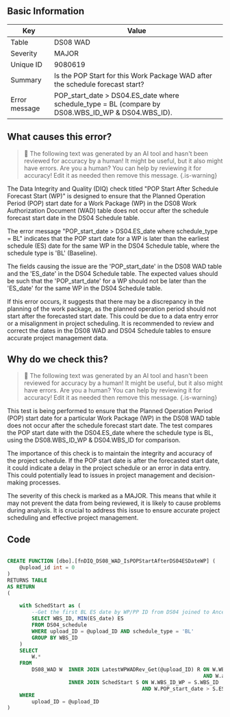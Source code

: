 ## Basic Information
| Key         | Value          |
|-------------|----------------|
| Table       | DS08 WAD |
| Severity    | MAJOR |
| Unique ID   | 9080619   |
| Summary     | Is the POP Start for this Work Package WAD after the schedule forecast start? |
| Error message | POP_start_date > DS04.ES_date where schedule_type = BL (compare by DS08.WBS_ID_WP & DS04.WBS_ID). |

## What causes this error?

> :robot: The following text was generated by an AI tool and hasn't been reviewed for accuracy by a human! It might be useful, but it also might have errors. Are you a human? You can help by reviewing it for accuracy! Edit it as needed then remove this message.
{.is-warning}

The Data Integrity and Quality (DIQ) check titled "POP Start After Schedule Forecast Start (WP)" is designed to ensure that the Planned Operation Period (POP) start date for a Work Package (WP) in the DS08 Work Authorization Document (WAD) table does not occur after the schedule forecast start date in the DS04 Schedule table.

The error message "POP_start_date > DS04.ES_date where schedule_type = BL" indicates that the POP start date for a WP is later than the earliest schedule (ES) date for the same WP in the DS04 Schedule table, where the schedule type is 'BL' (Baseline).

The fields causing the issue are the 'POP_start_date' in the DS08 WAD table and the 'ES_date' in the DS04 Schedule table. The expected values should be such that the 'POP_start_date' for a WP should not be later than the 'ES_date' for the same WP in the DS04 Schedule table.

If this error occurs, it suggests that there may be a discrepancy in the planning of the work package, as the planned operation period should not start after the forecasted start date. This could be due to a data entry error or a misalignment in project scheduling. It is recommended to review and correct the dates in the DS08 WAD and DS04 Schedule tables to ensure accurate project management data.
## Why do we check this?

> :robot: The following text was generated by an AI tool and hasn't been reviewed for accuracy by a human! It might be useful, but it also might have errors. Are you a human? You can help by reviewing it for accuracy! Edit it as needed then remove this message.
{.is-warning}

This test is being performed to ensure that the Planned Operation Period (POP) start date for a particular Work Package (WP) in the DS08 WAD table does not occur after the schedule forecast start date. The test compares the POP start date with the DS04.ES_date where the schedule type is BL, using the DS08.WBS_ID_WP & DS04.WBS_ID for comparison.

The importance of this check is to maintain the integrity and accuracy of the project schedule. If the POP start date is after the forecasted start date, it could indicate a delay in the project schedule or an error in data entry. This could potentially lead to issues in project management and decision-making processes. 

The severity of this check is marked as a MAJOR. This means that while it may not prevent the data from being reviewed, it is likely to cause problems during analysis. It is crucial to address this issue to ensure accurate project scheduling and effective project management.
## Code

```sql

CREATE FUNCTION [dbo].[fnDIQ_DS08_WAD_IsPOPStartAfterDS04ESDateWP] (
	@upload_id int = 0
)
RETURNS TABLE
AS RETURN
(
	
	with SchedStart as (
		--Get the first BL ES date by WP/PP ID from DS04 joined to AncestryTree.
		SELECT WBS_ID, MIN(ES_date) ES
		FROM DS04_schedule
		WHERE upload_ID = @upload_ID AND schedule_type = 'BL'
		GROUP BY WBS_ID
	)
	SELECT 
		W.*
	FROM
		DS08_WAD W 	INNER JOIN LatestWPWADRev_Get(@upload_ID) R ON W.WBS_ID_WP = R.WBS_ID_WP 
																AND W.auth_PM_date = R.PMauth
					INNER JOIN SchedStart S ON W.WBS_ID_WP = S.WBS_ID
											AND W.POP_start_date > S.ES
	WHERE
		upload_ID = @upload_ID
)
```
